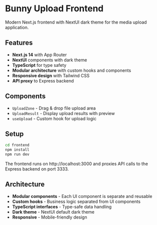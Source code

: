 # Bunny Upload Frontend

Modern Next.js frontend with NextUI dark theme for the media upload application.

## Features

- **Next.js 14** with App Router
- **NextUI** components with dark theme
- **TypeScript** for type safety
- **Modular architecture** with custom hooks and components
- **Responsive design** with Tailwind CSS
- **API proxy** to Express backend

## Components

- `UploadZone` - Drag & drop file upload area
- `UploadResult` - Display upload results with preview
- `useUpload` - Custom hook for upload logic

## Setup

```bash
cd frontend
npm install
npm run dev
```

The frontend runs on http://localhost:3000 and proxies API calls to the Express backend on port 3333.

## Architecture

- **Modular components** - Each UI component is separate and reusable
- **Custom hooks** - Business logic separated from UI components  
- **TypeScript interfaces** - Type-safe data handling
- **Dark theme** - NextUI default dark theme
- **Responsive** - Mobile-friendly design